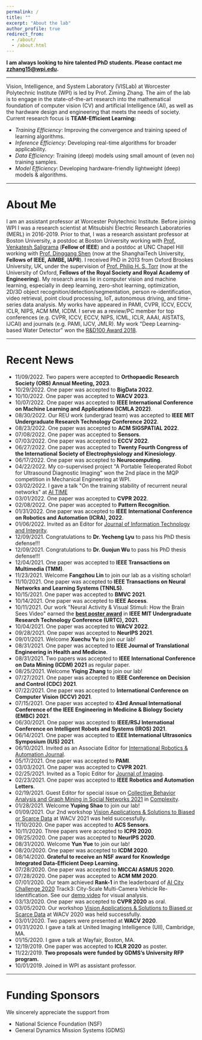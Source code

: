 ```yaml
---
permalink: /
title: ""
excerpt: "About the lab"
author_profile: true
redirect_from: 
  - /about/
  - /about.html
---
```


**I am always looking to hire talented PhD students. Please contact me <zzhang15@wpi.edu>.**

---

Vision, Intelligence, and System Laboratory (VISLab) at Worcester Polytechnic Institute (WPI) is led by Prof. Ziming Zhang. The aim of the lab is to engage in the state-of-the-art research into the mathematical foundation of computer vision (CV) and artificial Intelligence (AI), as well as the hardware design and engineering that meets the needs of society. Current research focus is **TEAM-Efficient Learning:** 
* *Training Efficiency*: Improving the convergence and training speed of learning algorithms.
* *Inference Efficiency*: Developing real-time algorithms for broader applicability.
* *Data Efficiency*: Training (deep) models using small amount of (even no) training samples.
* *Model Efficiency*: Developing hardware-friendly lightweight (deep) models & algorithms.

---

# About Me
I am an assistant professor at Worcester Polytechnic Institute. Before joining WPI I was a research scientist at Mitsubishi Electric Research Laboratories (MERL) in 2016-2019. Prior to that, I was a research assistant professor at Boston University, a postdoc at Boston University working with [Prof. Venkatesh Saligrama](sites.bu.edu/data) (**Fellow of IEEE**) and a postdoc at UNC Chapel Hill working with [Prof. Dinggang Shen](http://shen.web.unc.edu) (now at the ShanghaiTech University, **Fellows of IEEE, AIMBE, IAPR**). I received PhD in 2013 from Oxford Brookes University, UK, under the supervision of [Prof. Philip H. S. Torr](http://www.robots.ox.ac.uk/~tvg/) (now at the University of Oxford, **Fellows of the Royal Society and Royal Academy of Engineering**). My research areas lie in computer vision and machine learning, especially in deep learning, zero-shot learning, optimization, 2D/3D object recognition/detection/segmentation, person re-identification, video retrieval, point cloud processing, IoT, autonomous driving, and time-series data analysis. My works have appeared in PAMI, CVPR, ICCV, ECCV, ICLR, NIPS, ACM MM, ICDM. I serve as a review/PC member for top conferences (e.g. CVPR, ICCV, ECCV, NIPS, ICML, ICLR, AAAI, AISTATS, IJCAI) and journals (e.g. PAMI, IJCV, JMLR). My work "Deep Learning-based Water Detector" won the [R&D100 Award 2018](https://www.merl.com/news/award-20181116-1254).

---

# Recent News
* 11/09/2022. Two papers were accepted to **Orthopaedic Research Society (ORS) Annual Meeting, 2023**.
* 10/29/2022. One paper was accepted to **BigData 2022**.
* 10/10/2022. One paper was accepted to **WACV 2023**.
* 10/07/2022. One paper was accepted to **IEEE International Conference on Machine Learning and Applications (ICMLA 2022)**.
* 08/30/2022. Our REU work (undergrad team) was accepted to **IEEE MIT Undergraduate Research Technology Conference 2022**.
* 08/23/2022. One paper was accepted to **ACM SIGSPATIAL 2022**.
* 07/08/2022. One paper was accepted to **Sensors**.
* 07/03/2022. One paper was accepted to **ECCV 2022**.
* 06/27/2022. One paper was accepted to **Twenty Fourth Congress of the International Society of Electrophysiology and Kinesiology**.
* 06/17/2022. One paper was accepted to **Neurocomputing**.
* 04/22/2022. My co-supervised project "A Portable Teleoperated Robot for Ultrasound Diagnostic Imaging" won the 2nd place in the MQP competition in Mechanical Engineering at WPI.
* 03/02/2022. I gave a talk "On the training stability of recurrent neural networks" at [AI TIME](http://www.aitime.cn)
* 03/01/2022. One paper was accepted to **CVPR 2022**.
* 02/08/2022. One paper was accepted to **Pattern Recognition**.
* 01/31/2022. One paper was accepted to **IEEE International Conference on Robotics and Automation (ICRA), 2022**.
* 01/06/2022. Invited as an Editor for [Journal of Information Technology and Integrity](https://gexinonline.com/journal/journal-of-information-technology-and-integrity/).
* 12/09/2021. Congratulations to **Dr. Yecheng Lyu** to pass his PhD thesis defense!!!
* 12/09/2021. Congratulations to **Dr. Guojun Wu** to pass his PhD thesis defense!!!
* 12/04/2021. One paper was accepted to **IEEE Transactions on Multimedia (TMM)**.
* 11/23/2021. Welcome **Fangzhou Lin** to join our lab as a visiting scholar!
* 11/10/2021. One paper was accepted to **IEEE Transactions on Neural Networks and Learning Systems (TNNLS)**.
* 10/15/2021. One paper was accepted to **BMVC 2021**.
* 10/14/2021. One paper was accepted to **IEEE Access**.
* 10/11/2021. Our work "Neural Activity & Visual Stimuli: How the Brain Sees Video" earned the [**best poster award**](https://www.youtube.com/watch?v=-BV2B5okz_s&list=PL2yP2hgZp_0pUavqp8Fr26fZc_3qWzR5y&index=10) in **IEEE MIT Undergraduate Research Technology Conference (URTC), 2021.**
* 10/04/2021. One paper was accepted to **WACV 2022**.
* 09/28/2021. One paper was accepted to **NeurIPS 2021**.
* 09/01/2021. Welcome **Xuechu Yu** to join our lab!
* 08/31/2021. One paper was accepted to **IEEE Journal of Translational Engineering in Health and Medicine**.
* 08/31/2021. Two papers was accepted to **IEEE International Conference on Data Mining (ICDM) 2021** as regular paper.
* 08/25/2021. Welcome **Yiqing Zhang** to join our lab!
* 07/27/2021. One paper was accepted to **IEEE Conference on Decision and Control (CDC) 2021**.
* 07/22/2021. One paper was accepted to **International Conference on Computer Vision (ICCV) 2021**.
* 07/15/2021. One paper was accepted to **43rd Annual International Conference of the IEEE Engineering in Medicine & Biology Society (EMBC) 2021**.
* 06/30/2021. One paper was accepted to **IEEE/RSJ International Conference on Intelligent Robots and Systems (IROS) 2021**.
* 06/14/2021. One paper was accepted to **IEEE International Ultrasonics Symposium (IUS) 2021**.
* 06/10/2021. Invited as an Associate Editor for [International Robotics & Automation Journal](https://medcraveonline.com/IRATJ/).
* 05/17/2021. One paper was accepted to **PAMI**.
* 03/03/2021. One paper was accepted to **CVPR 2021**.
* 02/25/2021. Invited as a Topic Editor for [Journal of Imaging](https://www.mdpi.com/journal/jimaging/).
* 02/23/2021. One paper was accepted to **IEEE Robotics and Automation Letters**.
* 02/19/2021. Guest Editor for special issue on [Collective Behavior Analysis and Graph Mining in Social Networks 2021](https://www.hindawi.com/journals/complexity/si/486242/) in [Complexity](https://www.hindawi.com/journals/complexity).
* 01/28/2021. Welcome **Yuping Shao** to join our lab!
* 01/09/2021. Our 2nd workshop [Vision Applications & Solutions to Biased or Scarce Data](https://wvasbsd.github.io/2021/index.html) at WACV 2021 was held successfully. 
* 11/10/2020. One paper was accepted to **ACS Sensors**.
* 10/11/2020. Three papers were accepted to **ICPR 2020**.
* 09/25/2020. One paper was accepted to **NeurIPS 2020**.
* 08/31/2020. Welcome **Yun Yue** to join our lab!
* 08/20/2020. One paper was accepted to **ICDM 2020**.
* 08/14/2020. **Grateful to receive an NSF award for Knowledge Integrated Data-Efficient Deep Learning.**
* 07/28/2020. One paper was accepted to **MICCAI ASMUS 2020**.
* 07/28/2020. One paper was accepted to **ACM MM 2020**.
* 07/01/2020. Our team achieved **Rank-1** in the leaderboard of [AI City Challenge 2020](https://www.aicitychallenge.org) Track3: City-Scale Multi-Camera Vehicle Re-Identification. See our [demo video](https://www.youtube.com/watch?v=ZR69HMsASqc&feature=youtu.be) for visual analysis.
* 03/13/2020. One paper was accepted to **CVPR 2020** as oral.
* 03/05/2020. Our workshop [Vision Applications & Solutions to Biased or Scarce Data](https://wvasbsd.github.io/2020/index.html) at WACV 2020 was held successfully.
* 03/01/2020. Two papers were presented at **WACV 2020**.
* 01/31/2020. I gave a talk at United Imaging Intelligence (UII), Cambridge, MA.
* 01/15/2020. I gave a talk at Wayfair, Boston, MA.
* 12/19/2019. One paper was accepted to **ICLR 2020** as poster.
* 11/22/2019. **Two proposals were funded by GDMS’s University RFP program.**
* 10/01/2019. Joined in WPI as assistant professor. 

---

# Funding Sponsors 
We sincerely appreciate the support from 
* National Science Foundation (NSF)
* General Dynamics Mission Systems (GDMS)


